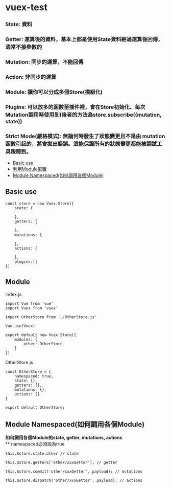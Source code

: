 # vuex-test
### State: 資料
### Getter: 運算後的資料，基本上都是使用State資料經過運算後回傳，通常不接參數的
### Mutation: 同步的運算，不能回傳
### Action: 非同步的運算
### Module: 讓你可以分成多個Store(模組化)
### Plugins: 可以放多的函數至插件裡，會在Store初始化、每次Mutation調用時使用到(後者的方法為store.subscribe((mutation, state))
### Strict Mode(嚴格模式): 無論何時發生了狀態變更且不是由 mutation 函數引起的，將會拋出錯誤。這能保證所有的狀態變更都能被調試工具跟踪到。


*  <a href="#basic-use">Basic use</a>
*  <a href="#利用Module配置">利用Module配置</a>
*  <a href="#module-namespaced如何調用各個module">Module Namespaced(如何調用各個Module)</a>
## Basic use

```
const store = new Vuex.Store({
    state: {

    },
    getters: {
        
    },
    mutations: {
        
    },
    actions: {
        
    },
    plugins:[]
})
```
## Module

index.js
```
import Vue from 'vue'
import Vuex from 'vuex'

import OtherStore from './OtherStore.js'

Vue.use(Vuex)

export default new Vuex.Store({
    modules: {
        other: OtherStore
    }
})
```
OtherStore.js
```
const OtherStore = {
    namespaced: true,
    state: {},
    getters: {},
    mutations: {},
    actions: {}
}

export default OtherStore;
```

## Module Namespaced(如何調用各個Module)
**如何調用各個Module的state, getter, mutations, actions**  
** namespaced必須設為true
```
this.$store.state.other // state

this.$store.getters['other/xxxGetter']; // getter

this.$store.commit('other/xxxGetter', payload); // mutations

this.$store.dispatch('other/xxxGetter', payload); // actions
```